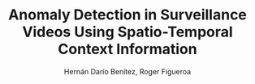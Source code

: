 ---
paperId: 65
author: Hernán Darío Benítez, Roger  Figueroa
publicationauthor: Darío Benítez, H. et al.
title: Anomaly Detection in Surveillance Videos Using Spatio-Temporal Context Information
pdf: Hernan_Dario.pdf
poster: Hernan_Dario.png
alt: --
type: Poster
topic: "Video: Action and event understanding"
subtopic: Scene analysis and understanding 
link: https://research.latinxinai.org/papers/cvpr/2023/pdf/Hernan_Dario.pdf
conference: cvpr
year: 2023
tags: cvpr-2023-ea-pp
location: Vancouver, Canada
---